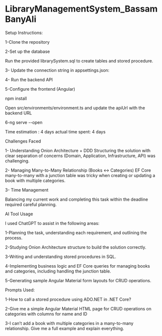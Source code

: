 # LibraryManagementSystem_BassamBanyAli


Setup Instructions:

1-Clone the repository

2-Set up the database

Run the provided librarySystem.sql to create tables and stored procedure.

3- Update the connection string in appsettings.json:

4- Run the backend API

5-Configure the frontend (Angular)

npm install

Open src/environments/environment.ts and update the apiUrl with the backend URL

6-ng serve --open

Time estimation : 4 days
actual time spent: 4 days

Challenges Faced

1- Understanding Onion Architecture + DDD
Structuring the solution with clear separation of concerns (Domain, Application, Infrastructure, API) was challenging.

2- Managing Many-to-Many Relationship (Books ↔ Categories)
EF Core many-to-many with a junction table was tricky when creating or updating a book with multiple categories.

3- Time Management

Balancing my current work and completing this task within the deadline required careful planning.

AI Tool Usage

I used ChatGPT to assist in the following areas:

1-Planning the task, understanding each requirement, and outlining the process.

2-Studying Onion Architecture structure to build the solution correctly.

3-Writing and understanding stored procedures in SQL.

4-Implementing business logic and EF Core queries for managing books and categories, including handling the junction table.

5-Generating sample Angular Material form layouts for CRUD operations.


Prompts Used:

1-How to call a stored procedure using ADO.NET in .NET Core?

2-Give me a simple Angular Material HTML page for CRUD operations on categories with columns for name and ID

3-I can’t add a book with multiple categories in a many-to-many relationship. Give me a full example and explain everything.





